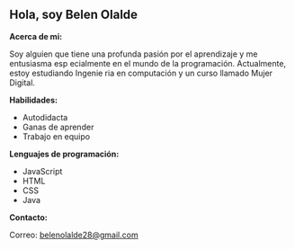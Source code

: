 ## Hola, soy Belen Olalde

**Acerca de mi:**

Soy alguien que tiene una profunda pasión por el aprendizaje y me entusiasma esp
ecialmente en el mundo de la programación. Actualmente, estoy estudiando Ingenie
ria en computación y un curso llamado Mujer Digital.

**Habilidades:**

- Autodidacta
- Ganas de aprender
- Trabajo en equipo

**Lenguajes de programación:**

- JavaScript
- HTML
- CSS
- Java

**Contacto:**

Correo: belenolalde28@gmail.com

